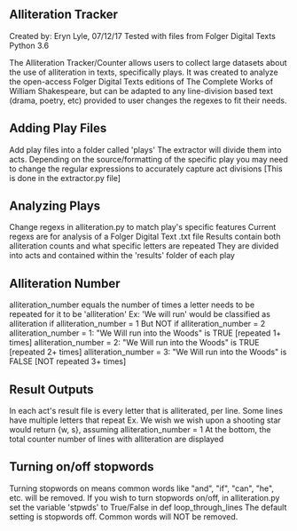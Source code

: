 Alliteration Tracker
-----------------------

Created by: Eryn Lyle, 07/12/17
Tested with files from Folger Digital Texts
Python 3.6

The Alliteration Tracker/Counter allows users to collect large datasets about the use of alliteration in texts,
specifically plays. It was created to analyze the open-access Folger Digital Texts editions of The Complete Works of
William Shakespeare, but can be adapted to any line-division based text (drama, poetry, etc) provided to user
changes the regexes to fit their needs.

Adding Play Files
-----------------
Add play files into a folder called 'plays'
The extractor will divide them into acts.
Depending on the source/formatting of the specific play
you may need to change the regular expressions to accurately capture
act divisions [This is done in the extractor.py file]

Analyzing Plays
----------------
Change regexs in alliteration.py to match play's specific features
Current regexs are for analysis of a Folger Digital Text .txt file
Results contain both alliteration counts and what specific letters are repeated
They are divided into acts and contained within the 'results' folder of each play

Alliteration Number
-------------------
alliteration_number equals the number of times a letter needs to be repeated for it to be 'alliteration'
    Ex: 'We will run' would be classified as alliteration if alliteration_number = 1
    But NOT if alliteration_number = 2
    alliteration_number = 1: "We Will run into the Woods" is TRUE [repeated 1+ times]
    alliteration_number = 2: "We Will run into the Woods" is TRUE [repeated 2+ times]
    alliteration_number = 3: "We Will run into the Woods" is FALSE [NOT repeated 3+ times]

Result Outputs
---------------
In each act's result file is every letter that is alliterated, per line. Some lines have
multiple letters that repeat
    Ex. We wish we wish upon a shooting star would return {w, s}, assuming alliteration_number = 1
At the bottom, the total counter number of lines with alliteration are displayed

Turning on/off stopwords
------------------------
Turning stopwords on means common words like "and", "if", "can", "he", etc. will be removed.
If you wish to turn stopwords on/off, in alliteration.py
set the variable 'stpwds' to True/False in def loop_through_lines
The default setting is stopwords off. Common words will NOT be removed.
